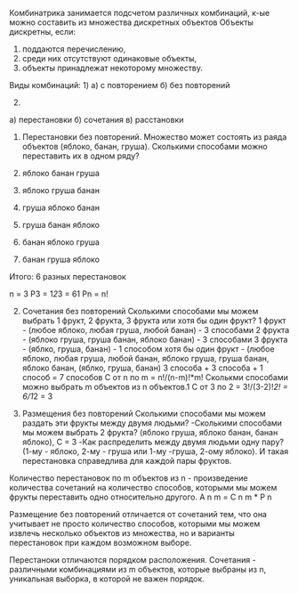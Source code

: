 Комбинатрика занимается подсчетом различных комбинаций,
к-ые можно составить из множества дискретных объектов
Объекты дискретны, если:
1) поддаются перечислению,
2) среди них отсутствуют одинаковые объекты,
3) объекты принадлежат некоторому множеству.

Виды комбинаций:
1)
а) с повторением
б) без повторений

2)
a) перестановки
б) сочетания
в) расстановки

1. Перестановки без повторений.
Множество может состоять из раяда объектов (яблоко, банан, груша).
Сколькими способами можно переставить их в одном ряду?

1. яблоко банан груша
2. яблоко груша банан
3. груша яблоко банан
4. груша банан яблоко
5. банан яблоко груша
6. банан груша яблоко

Итого: 6 разных перестановок

n = 3
P3 = 1*2*3 = 61
Pn = n!

2. Сочетания без повторений
Сколькими способами мы можем выбрать 1 фрукт, 2 фрукта, 3 фрукта или хотя бы один фрукт?
1 фрукт - (любое яблоко, любая груша, любой банан) - 3 способами
2 фрукта - (яблоко груша, груша банан, яблоко банан) - 3 способами
3 фрукта - (яблко, груша,  банан) - 1 способом
хотя бы один фрукт - (любое яблоко, любая груша, любой банан, яблоко груша, груша банан, яблоко банан, (яблко, груша,  банан)
3 способа + 3 способа + 1 способ = 7 способов
С от n по m = n!/(n-m)!*m!
Сколькми способами можно выбрать m объектов из n объектов.1
С от 3 по 2 = 3!/(3-2)!*2! = 6/1*2 = 3

3. Размещения без повторений
Сколькими способами мы можем раздать эти фрукты между двумя людьми?
-Сколькими способами мы можем выбрать 2 фрукта?
(яблоко груша, яблоко банан, банан яблоко), C = 3
-Как распределить между двумя людьми одну пару?
(1-му - яблоко, 2-му - груша или 1-му -груша, 2-ому яблоко).
И такая перестановка справедлива для каждой пары фруктов.

Количество перестановок по m объектов из n - произведение количества
сочетаний на количество способов, которыми мы можем фрукты переставить одно
относительно другого.
A n m = C n m * P n

Размещение без повторений отличается от сочетаний тем, что она учитывает не просто количество
способов, которыми мы можем извлечь несколько объектов из множества, но и варианты перестановок
при каждом возможном выборе.

Перестаноки отличаются порядком расположения.
Сочетания - различными комбинациями из m объектов, которые выбраны из n, уникальная выборка,
в которой не важен порядок.
